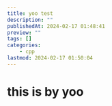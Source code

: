 ```yaml
---
title: yoo test
description: ""
publishedAt: 2024-02-17 01:48:41
preview: ""
tags: []
categories:
    - cpp
lastmod: 2024-02-17 01:50:04
---
```


# this is by yoo 